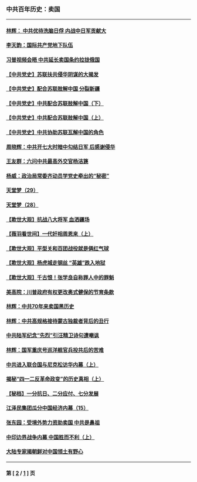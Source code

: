 ### 中共百年历史：卖国
---
#### [林辉： 中共优待洗脑日俘 内战中日军贡献大](../../pages/nf1176117/n13624644.md?06230430) 
#### [李天韵：国际共产党地下队伍](../../pages/nf1176117/n13611808.md?06230430) 
#### [习普视频会晤 中共延长卖国条约拉拢俄国](../../pages/nf1176117/n13060971.md?06230430) 
#### [【中共党史】苏联扶共侵华阴谋的大揭发](../../pages/nf1176117/n13056050.md?06230430) 
#### [【中共党史】配合苏联肢解中国 分裂新疆](../../pages/nf1176117/n13040700.md?06230430) 
#### [【中共党史】中共配合苏联肢解中国（下）](../../pages/nf1176117/n13035660.md?06230430) 
#### [【中共党史】中共配合苏联肢解中国（上）](../../pages/nf1176117/n13030262.md?06230430) 
#### [【中共党史】中共协助苏联瓦解中国的角色](../../pages/nf1176117/n13018109.md?06230430) 
#### [周晓辉：中共开七大时暗中勾结日军 后感谢侵华](../../pages/nf1176117/n12921960.md?06230430) 
#### [王友群：六问中共最高外交官杨洁篪](../../pages/nf1176117/n12836495.md?06230430) 
#### [杨威：政治局常委齐动员学党史牵出的“秘密”](../../pages/nf1176117/n12764642.md?06230430) 
#### [天堂梦（29）](../../pages/nf1176117/n12408465.md?06230430) 
#### [天堂梦（28）](../../pages/nf1176117/n12408309.md?06230430) 
#### [【欺世大观】抗战八大将军 血洒疆场](../../pages/nf1176117/n12357044.md?06230430) 
#### [【薇羽看世间】一代奸相周恩来（上）](../../pages/nf1176117/n12401109.md?06230430) 
#### [【欺世大观】平型关和百团战役就是俩红气球](../../pages/nf1176117/n12359157.md?06230430) 
#### [【欺世大观】杨虎城走钢丝 “英雄”跌入地狱](../../pages/nf1176117/n12358840.md?06230430) 
#### [【欺世大观】千古恨！张学良自称罪人中的罪魁](../../pages/nf1176117/n12358629.md?06230430) 
#### [美高院：川普政府有权更改奥式健保的节育条款](../../pages/nf1176117/n12242171.md?06230430) 
#### [林辉：中共70年来卖国黑历史](../../pages/nf1176117/n11552181.md?06230430) 
#### [林辉：中共高规格接待蒙古独裁者背后的丑行](../../pages/nf1176117/n11225005.md?06230430) 
#### [中共陆军纪念“先烈”引汪精卫诗句遭嘲讽](../../pages/nf1176117/n11153345.md?06230430) 
#### [林辉：国军重庆号巡洋舰官兵投共后的苦难](../../pages/nf1176117/n10997801.md?06230430) 
#### [中共进入联合国与尼克松访华内幕（上）](../../pages/nf1176117/n10138788.md?06230430) 
#### [揭秘“四一二反革命政变”的历史真相（上）](../../pages/nf1176117/n9996650.md?06230430) 
#### [【秘档】一分抗日、二分应付、七分发展](../../pages/nf1176117/n9331484.md?06230430) 
#### [江泽民集团瓜分中国经济内幕（15）](../../pages/nf1176117/n9268584.md?06230430) 
#### [张东园：受境外势力资助卖国 中共是鼻祖](../../pages/nf1176117/n9272480.md?06230430) 
#### [中印边界战争内幕 中国胜而不利（上）](../../pages/nf1176117/n9252458.md?06230430) 
#### [大陆专家揭朝鲜对中国领土有野心](../../pages/nf1176117/n9074056.md?06230430) 

---
#### 第 [ [2](./2.md?06230430) / [1](./1.md?06230430) ] 页
